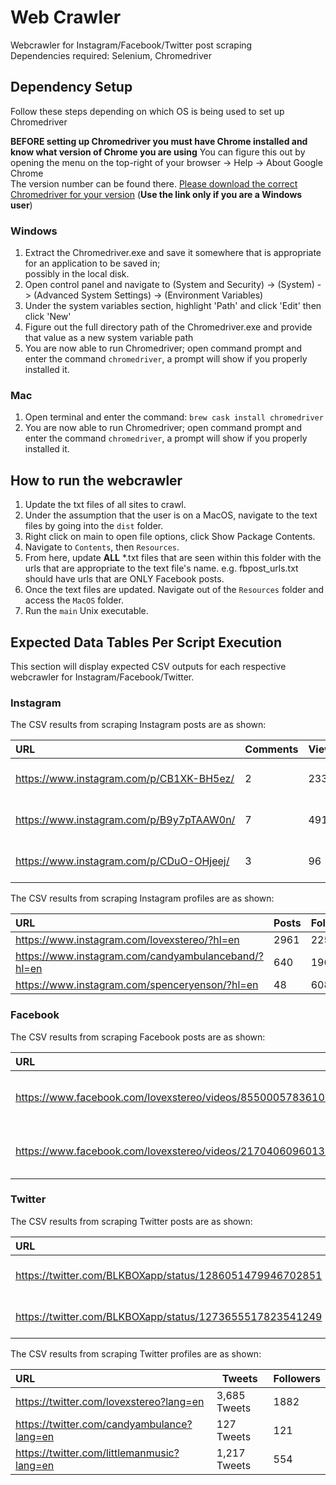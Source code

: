 # Web Crawler
Webcrawler for Instagram/Facebook/Twitter post scraping  
Dependencies required: Selenium, Chromedriver  

## Dependency Setup
Follow these steps depending on which OS is being used to set up Chromedriver

**BEFORE setting up Chromedriver you must have Chrome installed and know what version of Chrome you are using**
You can figure this out by opening the menu on the top-right of your browser -> Help -> About Google Chrome  
The version number can be found there. [Please download the correct Chromedriver for your version](https://chromedriver.chromium.org/downloads)
(**Use the link only if you are a Windows user**)

### Windows
1. Extract the Chromedriver.exe and save it somewhere that is appropriate for an application to be saved in;  
possibly in the local disk.
2. Open control panel and navigate to (System and Security) -> (System) -> (Advanced System Settings) -> (Environment Variables)
3. Under the system variables section, highlight 'Path' and click 'Edit' then click 'New'
4. Figure out the full directory path of the Chromedriver.exe and provide that value as a new system variable path
5. You are now able to run Chromedriver; open command prompt and enter the command `chromedriver`, a prompt will show if you properly installed it.

### Mac
1. Open terminal and enter the command: `brew cask install chromedriver`
2. You are now able to run Chromedriver; open command prompt and enter the command `chromedriver`, a prompt will show if you properly installed it.

## How to run the webcrawler
1. Update the txt files of all sites to crawl.
2. Under the assumption that the user is on a MacOS, navigate to the text files by going into the `dist` folder.
3. Right click on main to open file options, click Show Package Contents. 
4. Navigate to `Contents`, then `Resources`.
5. From here, update **ALL** *.txt files that are seen within this folder with the urls that are appropriate to the
text file's name. e.g. fbpost_urls.txt should have urls that are ONLY Facebook posts.
6. Once the text files are updated. Navigate out of the `Resources` folder and access the `MacOS` folder.
7. Run the `main` Unix executable.

## Expected Data Tables Per Script Execution
This section will display expected CSV outputs for each respective webcrawler for Instagram/Facebook/Twitter.

### Instagram
The CSV results from scraping Instagram posts are as shown:  

| URL                                      | Comments | Views | Likes | Date         |
|:---------------------------------------- | -------- | ----- | ----- | ------------ |
| https://www.instagram.com/p/CB1XK-BH5ez/ | 2        | 233   | 37    | Jun 24, 2020 |
| https://www.instagram.com/p/B9y7pTAAW0n/ | 7        | 491   | 91    | Mar 16, 2020 |
| https://www.instagram.com/p/CDuO-OHjeej/ | 3        | 96    | 14    | Aug 10, 2020 |

The CSV results from scraping Instagram profiles are as shown:

| URL                                                 | Posts    | Followers |
|:--------------------------------------------------- | -------- | --------- |
| https://www.instagram.com/lovexstereo/?hl=en        | 2961     | 2256      |
| https://www.instagram.com/candyambulanceband/?hl=en | 640      | 1966      |
| https://www.instagram.com/spenceryenson/?hl=en      | 48       | 6085      |

### Facebook
The CSV results from scraping Facebook posts are as shown:

| URL                                                          | Comments | Views | Likes | Date                 |
|:------------------------------------------------------------ | -------- | ----- | ----- | -------------------- |
| https://www.facebook.com/lovexstereo/videos/855000578361086/ | 6        | 243   | 35    | July 18 at 10:48 AM  |
| https://www.facebook.com/lovexstereo/videos/217040609601399/ | 0        | 50    | 10    | July 31 at 4:03 PM   |

### Twitter
The CSV results from scraping Twitter posts are as shown:

| URL                                                      | Comments | Views | Likes | Date           |
|:-------------------------------------------------------- | -------- | ----- | ----- | -------------- |
| https://twitter.com/BLKBOXapp/status/1286051479946702851 | N/A      | N/A   | 2     |  Jul 22, 2020  |
| https://twitter.com/BLKBOXapp/status/1273655517823541249 | N/A      | N/A   | 3     |  Jun 18, 2020  |

The CSV results from scraping Twitter profiles are as shown:

| URL                                            | Tweets           | Followers |
|:---------------------------------------------- | ---------------- | --------- |
| https://twitter.com/lovexstereo?lang=en        | 3,685 Tweets     | 1882      |
| https://twitter.com/candyambulance?lang=en     | 127 Tweets       | 121       |
| https://twitter.com/littlemanmusic?lang=en     | 1,217 Tweets     | 554       |